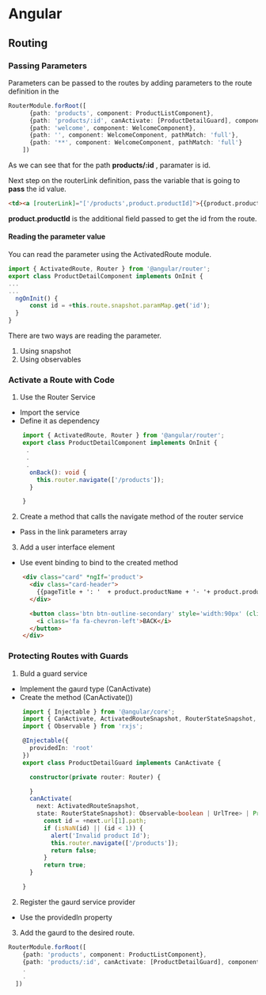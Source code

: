 # Angular

## Routing

### Passing Parameters

Parameters can be passed to the routes by adding parameters to the route definition in the 

```typescript
RouterModule.forRoot([
      {path: 'products', component: ProductListComponent},
      {path: 'products/:id', canActivate: [ProductDetailGuard], component: ProductDetailComponent},
      {path: 'welcome', component: WelcomeComponent},
      {path: '', component: WelcomeComponent, pathMatch: 'full'},
      {path: '**', component: WelcomeComponent, pathMatch: 'full'}
    ])
```

As we can see that for the path **products/:id** , paramater is id.

Next step on the routerLink definition, pass the variable that is going to **pass** the id value.

```html
<td><a [routerLink]="['/products',product.productId]">{{product.productName}}</a></td>
```

**product.productId** is the additional field passed to get the id from the route.

#### Reading the parameter value

You can read the parameter using the ActivatedRoute module.

```typescript
import { ActivatedRoute, Router } from '@angular/router';
export class ProductDetailComponent implements OnInit {
...
...
  ngOnInit() {
      const id = +this.route.snapshot.paramMap.get('id');
  }
}
```
There are two ways are reading the parameter. 
1. Using snapshot
2. Using observables

### Activate a Route with Code
1. Use the Router Service
  * Import the service
  * Define it as dependency
  ```typescript
      import { ActivatedRoute, Router } from '@angular/router';
      export class ProductDetailComponent implements OnInit {
       .
       .
       .
        onBack(): void {
          this.router.navigate(['/products']);
        }

      }
  ```
2. Create a method that calls the navigate method of the router service
  * Pass in the link parameters array
3. Add a user interface element
  * Use event binding to bind to the created method
  ```html
      <div class="card" *ngIf='product'>
        <div class="card-header">
          {{pageTitle + ': '  + product.productName + '- '+ product.productId}}
        </div>

        <button class='btn btn-outline-secondary' style='width:90px' (click)='onBack()'>
          <i class='fa fa-chevron-left'>BACK</i>
        </button>
      </div>
  ```
  
### Protecting Routes with Guards

1. Buld a guard service
  * Implement the gaurd type (CanActivate)
  * Create the method (CanActivate())
  ```typescript
      import { Injectable } from '@angular/core';
      import { CanActivate, ActivatedRouteSnapshot, RouterStateSnapshot, UrlTree, Router } from '@angular/router';
      import { Observable } from 'rxjs';

      @Injectable({
        providedIn: 'root'
      })
      export class ProductDetailGuard implements CanActivate {

        constructor(private router: Router) {

        }
        canActivate(
          next: ActivatedRouteSnapshot,
          state: RouterStateSnapshot): Observable<boolean | UrlTree> | Promise<boolean | UrlTree> | boolean | UrlTree {
            const id = +next.url[1].path;
            if (isNaN(id) || (id < 1)) {
              alert('Invalid product Id');
              this.router.navigate(['/products']);
              return false;
            }
            return true;
        }

      }
  ```
2. Register the gaurd service provider
  * Use the providedIn property
3. Add the gaurd to the desired route.
  ```typescript
  RouterModule.forRoot([
      {path: 'products', component: ProductListComponent},
      {path: 'products/:id', canActivate: [ProductDetailGuard], component: ProductDetailComponent},
      .
      .
    ])
  ```
